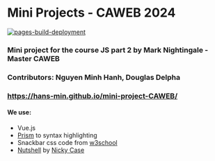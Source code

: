 # Mini Projects - CAWEB 2024
[![pages-build-deployment](https://github.com/hans-min/mini-project-CAWEB/actions/workflows/pages/pages-build-deployment/badge.svg)](https://github.com/hans-min/mini-project-CAWEB/actions/workflows/pages/pages-build-deployment)
### Mini project for the course JS part 2 by Mark Nightingale - Master CAWEB
### Contributors: Nguyen Minh Hanh, Douglas Delpha
### https://hans-min.github.io/mini-project-CAWEB/
#### We use: 
 - Vue.js 
 - [Prism](https://prismjs.com/index.html) to syntax highlighting
 - Snackbar css code from [w3school](https://www.w3schools.com/howto/howto_js_snackbar.asp)
 - [Nutshell](https://ncase.me/nutshell/) by [Nicky Case](https://ncase.me/)  

